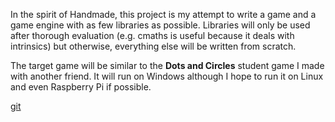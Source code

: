 In the spirit of Handmade, this project is my attempt to write a game and a game engine with as few libraries as possible. Libraries will only be used after thorough evaluation (e.g. cmaths is useful because it deals with intrinsics) but otherwise, everything else will be written from scratch.

The target game will be similar to the **Dots and Circles** student game I made with another friend. It will run on Windows although I hope to run it on Linux and even Raspberry Pi if possible. 

[git](https://github.com/momodevelop/dots-and-circles)
